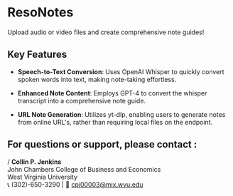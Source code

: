 # ResoNotes

Upload audio or video files and create comprehensive note guides!
## Key Features

- **Speech-to-Text Conversion**: Uses OpenAI Whisper to quickly convert spoken words into text, making note-taking effortless.

- **Enhanced Note Content**: Employs GPT-4 to convert the whisper transcript into a comprehensive note guide.

- **URL Note Generation**: Utilizes yt-dlp, enabling users to generate notes from online URL's, rather than requiring local files on the endpoint.

## For questions or support, please contact :


/ **Collin P. Jenkins**  
John Chambers College of Business and Economics  
West Virginia University  
📞 (302)-650-3290 | 📧 [cpj00003@mix.wvu.edu](mailto:cpj00003@mix.wvu.edu)
